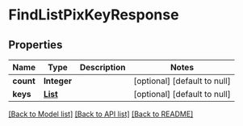 # FindListPixKeyResponse
## Properties

| Name | Type | Description | Notes |
|------------ | ------------- | ------------- | -------------|
| **count** | **Integer** |  | [optional] [default to null] |
| **keys** | [**List**](FindPixKeyResponse.md) |  | [optional] [default to null] |

[[Back to Model list]](../../README.md#documentation-for-models) [[Back to API list]](../../README.md#documentation-for-api-endpoints) [[Back to README]](../../README.md)

